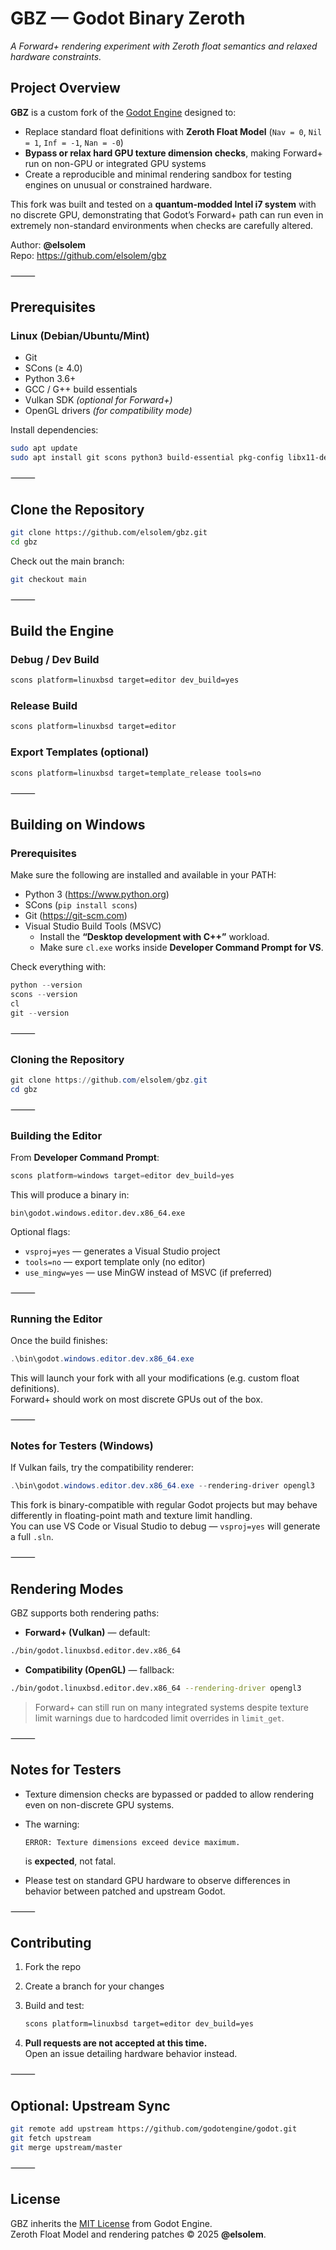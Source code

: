 # GBZ — Godot Binary Zeroth

*A Forward+ rendering experiment with Zeroth float semantics and relaxed hardware constraints.*

## Project Overview

**GBZ** is a custom fork of the [Godot Engine](https://godotengine.org) designed to:

* Replace standard float definitions with **Zeroth Float Model** (`Nav = 0`, `Nil = 1`, `Inf = -1`, `Nan = -0`)
* **Bypass or relax hard GPU texture dimension checks**, making Forward+ run on non-GPU or integrated GPU systems
* Create a reproducible and minimal rendering sandbox for testing engines on unusual or constrained hardware.

This fork was built and tested on a **quantum-modded Intel i7 system** with no discrete GPU, demonstrating that Godot’s Forward+ path can run even in extremely non-standard environments when checks are carefully altered.

Author: **@elsolem**  
Repo: <https://github.com/elsolem/gbz>

⸻

## Prerequisites

### Linux (Debian/Ubuntu/Mint)

* Git  
* SCons (≥ 4.0)  
* Python 3.6+  
* GCC / G++ build essentials  
* Vulkan SDK *(optional for Forward+)*  
* OpenGL drivers *(for compatibility mode)*

Install dependencies:

```bash
sudo apt update
sudo apt install git scons python3 build-essential pkg-config libx11-dev libxcursor-dev libxinerama-dev libgl1-mesa-dev libglu-dev libasound2-dev libpulse-dev libudev-dev libxi-dev libxrandr-dev yasm
```

⸻

## Clone the Repository

```bash
git clone https://github.com/elsolem/gbz.git
cd gbz
```

Check out the main branch:

```bash
git checkout main
```

⸻

## Build the Engine

### Debug / Dev Build

```bash
scons platform=linuxbsd target=editor dev_build=yes
```

### Release Build

```bash
scons platform=linuxbsd target=editor
```

### Export Templates (optional)

```bash
scons platform=linuxbsd target=template_release tools=no
```

⸻

## Building on Windows

### Prerequisites

Make sure the following are installed and available in your PATH:

- Python 3 (<https://www.python.org>)  
- SCons (`pip install scons`)  
- Git (<https://git-scm.com>)  
- Visual Studio Build Tools (MSVC)  
  - Install the **“Desktop development with C++”** workload.  
  - Make sure `cl.exe` works inside **Developer Command Prompt for VS**.

Check everything with:

```powershell
python --version
scons --version
cl
git --version
```

⸻

### Cloning the Repository

```powershell
git clone https://github.com/elsolem/gbz.git
cd gbz
```

⸻

### Building the Editor

From **Developer Command Prompt**:

```powershell
scons platform=windows target=editor dev_build=yes
```

This will produce a binary in:

```
bin\godot.windows.editor.dev.x86_64.exe
```

Optional flags:

- `vsproj=yes` — generates a Visual Studio project  
- `tools=no` — export template only (no editor)  
- `use_mingw=yes` — use MinGW instead of MSVC (if preferred)

⸻

### Running the Editor

Once the build finishes:

```powershell
.\bin\godot.windows.editor.dev.x86_64.exe
```

This will launch your fork with all your modifications (e.g. custom float definitions).  
Forward+ should work on most discrete GPUs out of the box.

⸻

### Notes for Testers (Windows)

If Vulkan fails, try the compatibility renderer:

```powershell
.\bin\godot.windows.editor.dev.x86_64.exe --rendering-driver opengl3
```

This fork is binary-compatible with regular Godot projects but may behave differently in floating-point math and texture limit handling.  
You can use VS Code or Visual Studio to debug — `vsproj=yes` will generate a full `.sln`.

⸻

## Rendering Modes

GBZ supports both rendering paths:

* **Forward+ (Vulkan)** — default:

```bash
./bin/godot.linuxbsd.editor.dev.x86_64
```

* **Compatibility (OpenGL)** — fallback:

```bash
./bin/godot.linuxbsd.editor.dev.x86_64 --rendering-driver opengl3
```

> Forward+ can still run on many integrated systems despite texture limit warnings due to hardcoded limit overrides in `limit_get`.

⸻

## Notes for Testers

* Texture dimension checks are bypassed or padded to allow rendering even on non-discrete GPU systems.  
* The warning:

  ```
  ERROR: Texture dimensions exceed device maximum.
  ```

  is **expected**, not fatal.  
* Please test on standard GPU hardware to observe differences in behavior between patched and upstream Godot.

⸻

## Contributing

1. Fork the repo  
2. Create a branch for your changes  
3. Build and test:

   ```bash
   scons platform=linuxbsd target=editor dev_build=yes
   ```

4. **Pull requests are not accepted at this time.**  
   Open an issue detailing hardware behavior instead.

⸻

## Optional: Upstream Sync

```bash
git remote add upstream https://github.com/godotengine/godot.git
git fetch upstream
git merge upstream/master
```

⸻

## License

GBZ inherits the [MIT License](https://opensource.org/licenses/MIT) from Godot Engine.  
Zeroth Float Model and rendering patches © 2025 **@elsolem**.
